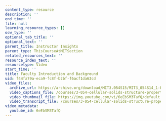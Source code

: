 ```yaml
---
content_type: resource
description: ''
end_time: ''
file: null
learning_resource_types: []
ocw_type: ''
optional_tab_title: ''
optional_text: ''
parent_title: Instructor Insights
parent_type: ThisCourseAtMITSection
related_resources_text: ''
resource_index_text: ''
resourcetype: Video
start_time: ''
title: Faculty Introduction and Background
uid: f44fa79a-eca9-fc8f-b2bf-f6acf1da63cd
video_files:
  archive_url: https://archive.org/download/MIT3.054S15/MIT3_054S14_1-FacultyIntroductionAndBackground_300k.mp4
  video_captions_file: /courses/3-054-cellular-solids-structure-properties-and-applications-spring-2015/2afffe945cbc5e56bfd42e54761e0cfd_6eEbSM3TafQ.vtt
  video_thumbnail_file: https://img.youtube.com/vi/6eEbSM3TafQ/default.jpg
  video_transcript_file: /courses/3-054-cellular-solids-structure-properties-and-applications-spring-2015/45493136d1eee6578f0577f2700ccd8b_6eEbSM3TafQ.pdf
video_metadata:
  youtube_id: 6eEbSM3TafQ
---
```

